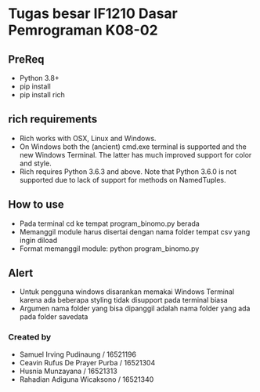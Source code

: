 # Tugas besar IF1210 Dasar Pemrograman K08-02

## PreReq
- Python 3.8+
- pip install
- pip install rich

## rich requirements
- Rich works with OSX, Linux and Windows.
- On Windows both the (ancient) cmd.exe terminal is supported and the new Windows Terminal. The latter has much improved support for color and style.
- Rich requires Python 3.6.3 and above. Note that Python 3.6.0 is not supported due to lack of support for methods on NamedTuples.

## How to use
- Pada terminal cd ke tempat program_binomo.py berada
- Memanggil module harus disertai dengan nama folder tempat csv yang ingin diload
- Format memanggil module: python program_binomo.py <nama folder>

## Alert
- Untuk pengguna windows disarankan memakai Windows Terminal karena ada beberapa styling tidak disupport pada terminal biasa 
- Argumen nama folder yang bisa dipanggil adalah nama folder yang ada pada folder savedata

### Created by
- Samuel Irving Pudinaung / 16521196
- Ceavin Rufus De Prayer Purba / 16521304
- Husnia Munzayana / 16521313
- Rahadian Adiguna Wicaksono / 16521340
